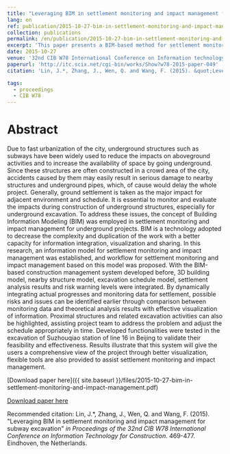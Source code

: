 ```yaml
---
title: "Leveraging BIM in settlement monitoring and impact management for subway excavation"
lang: en
ref: publication/2015-10-27-bim-in-settlement-monitoring-and-impact-management
collection: publications
permalink: /en/publication/2015-10-27-bim-in-settlement-monitoring-and-impact-management
excerpt: 'This paper presents a BIM-based method for settlement monitoring and impact management.'
date: 2015-10-27
venue: '32nd CIB W78 International Conference on Information technology for Construction'
paperurl: 'http://itc.scix.net/cgi-bin/works/Show?w78-2015-paper-049'
citation: 'Lin, J.*, Zhang, J., Wen, Q. and Wang, F. (2015). &quot;Leveraging BIM in settlement monitoring and impact management for subway excavation&quot; <i>in Proceedings of the 32nd CIB W78 International Conference on Information Technology for Construction</i>. 469-477. Eindhoven, the Netherlands.'

tags: 
  - proceedings
  - CIB W78
---
```



Abstract
====

Due to fast urbanization of the city, underground structures such as subways have been widely used to reduce the impacts on aboveground activities and to increase the availability of space by going underground. Since these structures are often constructed in a crowd area of the city, accidents caused by them may easily result in serious damage to nearby structures and underground pipes, which, of cause would delay the whole project. Generally, ground settlement is taken as the major impact for adjacent environment and schedule. It is essential to monitor and evaluate the impacts during construction of underground structures, especially for underground excavation. To address these issues, the concept of Building Information Modeling (BIM) was employed in settlement monitoring and impact management for underground projects. BIM is a technology adopted to decrease the complexity and duplication of the work with a better capacity for information integration, visualization and sharing. In this research, an information model for settlement monitoring and impact management was established, and workflow for settlement monitoring and impact management based on this model was proposed. With the BIM-based construction management system developed before, 3D building model, nearby structure model, excavation schedule model, settlement analysis results and risk warning levels were integrated. By dynamically integrating actual progresses and monitoring data for settlement, possible risks and issues can be identified earlier through comparison between monitoring data and theoretical analysis results with effective visualization of information. Proximal structures and related excavation activities can also be highlighted, assisting project team to address the problem and adjust the schedule appropriately in time. Developed functionalities were tested in the excavation of Suzhouqiao station of line 16 in Beijing to validate their feasibility and effectiveness. Results illustrate that this system will give the users a comprehensive view of the project through better visualization, flexible tools are also provided to assist settlement monitoring and impact management.  

[Download paper here]({{ site.baseurl }}/files/2015-10-27-bim-in-settlement-monitoring-and-impact-management.pdf)

[Download paper here](http://itc.scix.net/cgi-bin/works/Show?w78-2015-paper-049)

Recommended citation: Lin, J.*, Zhang, J., Wen, Q. and Wang, F. (2015). &quot;Leveraging BIM in settlement monitoring and impact management for subway excavation&quot; <i>in Proceedings of the 32nd CIB W78 International Conference on Information Technology for Construction</i>. 469-477. Eindhoven, the Netherlands.